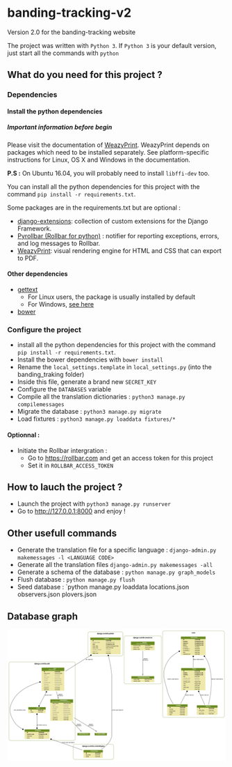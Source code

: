 # banding-tracking-v2
Version 2.0 for the banding-tracking website

The project was written with `Python 3`. If `Python 3` is your default version, just start all the commands with `python`

## What do you need for this project ?

### Dependencies

#### Install the python dependencies

##### Important information before begin
Please visit the documentation of [WeazyPrint](http://weasyprint.readthedocs.io/en/latest/).
WeazyPrint depends on packages which need to be installed separately. See platform-specific instructions for Linux, OS X and Windows in the documentation.

**P.S :** On Ubuntu 16.04, you will probably need to install `libffi-dev` too.

You can install all the python dependencies for this project with the command `pip install -r requirements.txt`.

Some packages are in the requirements.txt but are optional :
 * [django-extensions](https://github.com/django-extensions/django-extensions): collection of custom extensions for the Django Framework.
 * [Pyrollbar (Rollbar for python)](https://github.com/rollbar/pyrollbar) : notifier for reporting exceptions, errors, and log messages to Rollbar.
 * [WeazyPrint](http://weasyprint.org/): visual rendering engine for HTML and CSS that can export to PDF.

#### Other dependencies
 * [gettext](https://www.gnu.org/software/gettext/)
   * For Linux users, the package is usually installed by default
   * For Windows, [see here](https://docs.djangoproject.com/en/1.9/topics/i18n/translation/#gettext-on-windows])
 * [bower](https://bower.io/)

### Configure the project
 * install all the python dependencies for this project with the command `pip install -r requirements.txt`.
 * Install the bower dependencies with `bower install`
 * Rename the `local_settings.template` in `local_settings.py` (into the banding_traking folder)
 * Inside this file, generate a brand new `SECRET_KEY`
 * Configure the `DATABASES` variable
 * Compile all the translation dictionaries : `python3 manage.py compilemessages`
 * Migrate the database : `python3 manage.py migrate`
 * Load fixtures : `python3 manage.py loaddata fixtures/*`

#### Optionnal :
 * Initiate the Rollbar intergration :
   * Go to https://rollbar.com and get an access token for this project
   * Set it in `ROLLBAR_ACCESS_TOKEN`

## How to lauch the project ?
 * Launch the project with `python3 manage.py runserver`
 * Go to http://127.0.0.1:8000 and enjoy !

## Other usefull commands
 * Generate the translation file for a specific language : ```django-admin.py makemessages -l <LANGUAGE CODE>```
 * Generate all the translation files ```django-admin.py makemessages -all```
 * Generate a schema of the database : `python manage.py graph_models`
 * Flush database : `python manage.py flush`
 * Seed database : `python manage.py loaddata locations.json observers.json plovers.json

## Database graph

![Database graph](graph.png)
